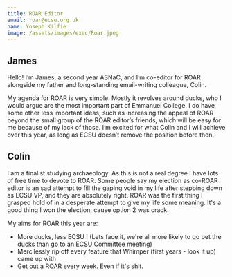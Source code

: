 ```yaml
---
title: ROAR Editor
email: roar@ecsu.org.uk
name: Yoseph Kilfie
image: /assets/images/exec/Roar.jpeg
---
```

## James

Hello! I’m James, a second year ASNaC, and I’m co-editor for ROAR alongside my father and long-standing email-writing colleague, Colin. 

My agenda for ROAR is very simple. Mostly it revolves around ducks, who I would argue are the most important part of Emmanuel College. I do have some other less important ideas, such as increasing the appeal of ROAR beyond the small group of the ROAR editor’s friends, which will be easy for me because of my lack of those. I’m excited for what Colin and I will achieve over this year, as long as ECSU doesn’t remove the position before then.

## Colin

I am a finalist studying archaeology. As this is not a real degree I have lots of free time to devote to ROAR. Some people say my election as co-ROAR editor is an sad attempt to fill the gaping void in my life after stepping down as ECSU VP, and they are absolutely right.  ROAR was the first thing I grasped hold of in a desperate attempt to give my life some meaning. It's a good thing I won the election, cause option 2 was crack.

My aims for ROAR this year are:

* More ducks, less ECSU ! (Lets face it, we're all more likely to go pet the ducks than go to an ECSU Committee meeting)
* Mercilessly rip off every feature that Whimper (first years - look it up) came up with
* Get out a ROAR every week. Even if it's shit.
